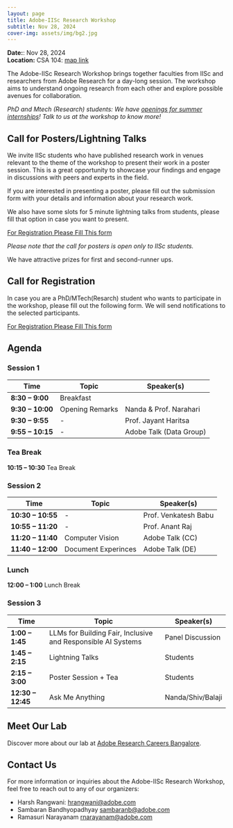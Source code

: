 ```yaml
---
layout: page
title: Adobe-IISc Research Workshop
subtitle: Nov 28, 2024
cover-img: assets/img/bg2.jpg
---
```


**Date:**: Nov 28, 2024  
**Location:** CSA 104: [map link](https://www.google.com/maps/dir//csa+iisc/data=!4m6!4m5!1m1!4e2!1m2!1m1!1s0x3bae17d3b5a43863:0xe4240a4d6bc7a0da?sa=X&ved=1t:3061&ictx=111)

The Adobe-IISc Research Workshop brings together faculties from IISc and researchers from Adobe Research for a day-long session. The workshop aims to understand ongoing research from each other and explore possible avenues for collaboration.

_PhD and Mtech (Research) students: We have [openings for summer internships]()! Talk to us at the workshop to know more!_

## Call for Posters/Lightning Talks

We invite IISc students who have published research work in venues relevant to the theme of the workshop to present their work in a poster session. This is a great opportunity to showcase your findings and engage in discussions with peers and experts in the field.

If you are interested in presenting a poster, please fill out the submission form with your details and information about your research work.

We also have some slots for 5 minute lightning talks from students, please fill that option in case you want to present.

[For Registration Please Fill This form](https://forms.office.com/Pages/ResponsePage.aspx?id=l80Vb6f240Gyxa1Bk5dkdo5tvGoZ4OFLnHETYHkpxOFUQ0NDNjBSMFg1UzBES0c3NjVUR0FRVlpWMi4u)

*Please note that the call for posters is open only to IISc students.*

We have attractive prizes for first and second-runner ups.

## Call for Registration

In case you are a PhD/MTech(Resarch) student who wants to participate in the workshop, please fill out the following form. We will send notifications to the selected participants.


[For Registration Please Fill This form](https://forms.office.com/Pages/ResponsePage.aspx?id=l80Vb6f240Gyxa1Bk5dkdo5tvGoZ4OFLnHETYHkpxOFUQ0NDNjBSMFg1UzBES0c3NjVUR0FRVlpWMi4u)
## Agenda

### Session 1

| Time            | Topic                            | Speaker(s)                           |
|-----------------|----------------------------------|--------------------------------------|
| **8:30 – 9:00**| Breakfast                         |                                      |
| **9:30 – 10:00**| Opening Remarks                  | Nanda & Prof. Narahari               |
| **9:30 –  9:55**| -                                | Prof. Jayant Haritsa                  |
| **9:55 – 10:15**| -                               | Adobe Talk (Data Group)                |

### Tea Break

**10:15 – 10:30** Tea Break


### Session 2

| Time            | Topic                            | Speaker(s)                           |
|-----------------|----------------------------------|--------------------------------------| 
| **10:30 – 10:55**|   -                             | Prof. Venkatesh Babu            |
| **10:55 – 11:20**|   -                             | Prof. Anant Raj            |
| **11:20 – 11:40**| Computer Vision                 | Adobe Talk (CC)                       |
| **11:40 – 12:00**| Document Experinces             | Adobe Talk (DE)                       |


### Lunch

**12:00 – 1:00** Lunch Break


### Session 3

| Time            | Topic                            | Speaker(s)                           |
|-----------------|----------------------------------|--------------------------------------|
| **1:00 – 1:45**| LLMs for Building Fair, Inclusive and Responsible AI Systems                              | Panel Discussion        |
| **1:45 – 2:15**| Lightning Talks | Students             |
| **2:15 – 3:00**| Poster Session + Tea    | Students                 |
| **12:30 – 12:45**| Ask Me Anything                | Nanda/Shiv/Balaji                       |





## Meet Our Lab
Discover more about our lab at [Adobe Research Careers Bangalore](https://research.adobe.com/careers/bangalore/).

## Contact Us
For more information or inquiries about the Adobe-IISc Research Workshop, feel free to reach out to any of our organizers:

- Harsh Rangwani: [hrangwani@adobe.com](mailto:hrangwani@adobe,com)
- Sambaran Bandhyopadhyay [sambaranb@adobe.com](mailto:sambaranb@adobe.com)
- Ramasuri Narayanam [rnarayanam@adobe.com](rnarayanam@adobe.com)


